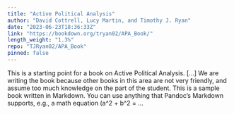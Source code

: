 ```yaml
---
title: "Active Political Analysis"
author: "David Cottrell, Lucy Martin, and Timothy J. Ryan"
date: "2023-06-23T18:36:33Z"
link: "https://bookdown.org/tryan02/APA_Book/"
length_weight: "1.3%"
repo: "TJRyan02/APA_Book"
pinned: false
---
```


This is a starting point for a book on Active Political Analysis. [...] We are writing the book because other books in this area are not very friendly, and assume too much knowledge on the part of the student. This is a sample book written in Markdown. You can use anything that Pandoc’s Markdown supports, e.g., a math equation \(a^2 + b^2 = ...
